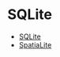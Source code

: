 # SQLite

- [SQLite](https://www.sqlite.org/index.html)
- [SpatiaLite](https://www.gaia-gis.it/fossil/libspatialite/index)